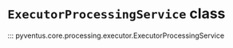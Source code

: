 # `ExecutorProcessingService` class

::: pyventus.core.processing.executor.ExecutorProcessingService
